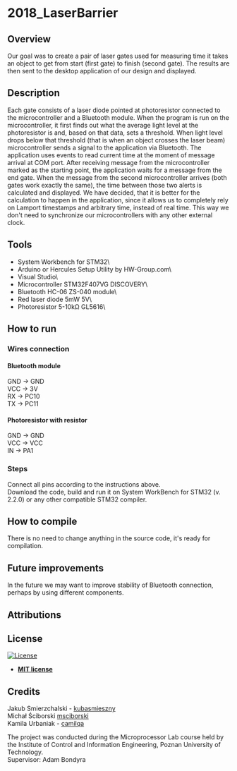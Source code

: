 # 2018_LaserBarrier

## Overview

Our goal was to create a pair of laser gates used for measuring time it takes an object to get from start (first gate) to finish (second gate). The results are then sent to the desktop application of our design and displayed.

## Description 

Each gate consists of a laser diode pointed at photoresistor connected to the microcontroller and a Bluetooth module. When the program is run on the microcontroller, it first finds out what the average light level at the photoresistor is and, based on that data, sets a threshold. When light level drops below that threshold (that is when an object crosses the laser beam) microcontroller sends a signal to the application via Bluetooth. The application uses events to read current time at the moment of message arrival at COM port. After receiving message from the microcontroller marked as the starting point, the application waits for a message from the end gate. When the message from the second microcontroller arrives (both gates work exactly the same), the time between those two alerts is calculated and displayed. We have decided, that it is better for the calculation to happen in the application, since it allows us to completely rely on Lamport timestamps and arbitrary time, instead of real time. This way we don't need to synchronize our microcontrollers with any other external clock.

## Tools

* System Workbench for STM32\
* Arduino or Hercules Setup Utility by HW-Group.com\
* Visual Studio\
* Microcontroller STM32F407VG DISCOVERY\
* Bluetooth HC-06 ZS-040 module\
* Red laser diode 5mW 5V\
* Photoresistor 5-10kΩ GL5616\

## How to run

### Wires connection
#### Bluetooth module
GND -> GND\
VCC -> 3V\
RX -> PC10\
TX -> PC11

#### Photoresistor with resistor
GND -> GND\
VCC -> VCC\
IN -> PA1

### Steps

Connect all pins according to the instructions above.\
Download the code, build and run it on System WorkBench for STM32 (v. 2.2.0) or any other compatible STM32 compiler.

## How to compile

There is no need to change anything in the source code, it's ready for compilation.

## Future improvements

In the future we may want to improve stability of Bluetooth connection, perhaps by using different components.

## Attributions

## License
[![License](http://img.shields.io/:license-mit-blue.svg?style=flat-square)](http://badges.mit-license.org)

- **[MIT license](http://opensource.org/licenses/mit-license.php)**

## Credits
Jakub Smierzchalski - [kubasmieszny](https://github.com/kubasmieszny)\
Michał Ściborski [msciborski](https://github.com/msciborski)\
Kamila Urbaniak - [camilqa](https://github.com/camilqa)

The project was conducted during the Microprocessor Lab course held by the Institute of Control and Information Engineering, Poznan University of Technology.\
Supervisor: Adam Bondyra
